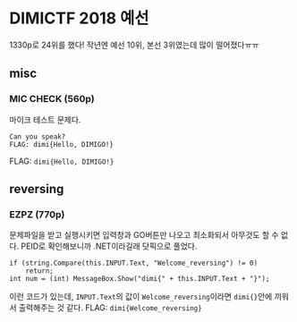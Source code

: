# DIMICTF 2018 예선
1330p로 24위를 했다!
작년엔 예선 10위, 본선 3위였는데 많이 떨어졌다ㅠㅠ
## misc
### MIC CHECK (560p)
마이크 테스트 문제다.
```
Can you speak?
FLAG: dimi{Hello, DIMIGO!}
```
FLAG: `dimi{Hello, DIMIGO!}`

## reversing
### EZPZ (770p)
문제파일을 받고 실행시키면 입력창과 GO버튼만 나오고 최소화되서 아무것도 할 수 없다.
PEID로 확인해보니까 .NET이라길래 닷픽으로 풀었다.
```
if (string.Compare(this.INPUT.Text, "Welcome_reversing") != 0)
    return;
int num = (int) MessageBox.Show("dimi{" + this.INPUT.Text + "}");
```
이런 코드가 있는데, 
`INPUT.Text`의 값이 `Welcome_reversing`이라면 `dimi{}`안에 끼워서 출력해주는 것 같다.
FLAG: `dimi{Welcome_reversing}`